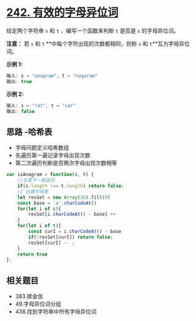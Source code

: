# [242. 有效的字母异位词](https://leetcode.cn/problems/valid-anagram/)

给定两个字符串 `s` 和 `t` ，编写一个函数来判断 `t` 是否是 `s` 的字母异位词。

**注意：** 若 `s` 和 `t` **中每个字符出现的次数都相同，则称 `s` 和 `t`**互为字母异位词。

**示例 1:**

```js
输入: s = "anagram", t = "nagaram"
输出: true
```

**示例 2:**

```js
输入: s = "rat", t = "car"
输出: false
```

## 思路 -哈希表

- 字母问题定义哈希数组
- 先遍历第一遍记录字母出现次数
- 第二次遍历判断是否两次字母出现次数相等

```js
var isAnagram = function(s, t) {
    //长度不一致返回
    if(s.length !== t.length) return false;
    // 创建字母表
    let resSet = new Array(26).fill(0)
    const base = 'a'.charCodeAt()
    for(let i of s){
        resSet[i.charCodeAt() - base] ++
    }
    for(let i of t){
        const curI = i.charCodeAt() - base
        if(!resSet[curI]) return false;
        resSet[curI] -- ;
    }
    return true
};
```

## 相关题目

- 383.赎金信
- 49.字母异位词分组
- 438.找到字符串中所有字母异位词
